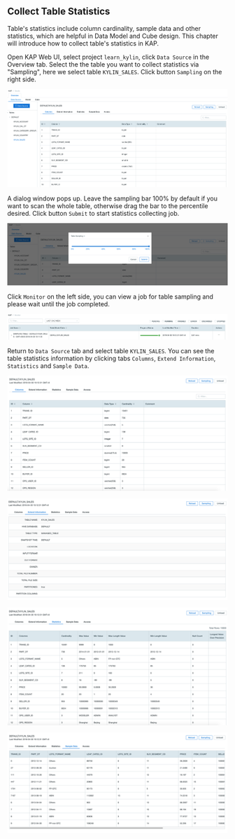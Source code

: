 ## Collect Table Statistics

Table's statistics include column cardinality, sample data and other statistics, which are helpful in Data Model and Cube design. This chapter will introduce how to collect table's statistics in KAP.

Open KAP Web UI, select project `learn_kylin`, click `Data Source` in the Overview tab. Select the the table you want to collect statistics via "Sampling", here we select table `KYLIN_SALES`. Click button `Sampling` on the right side.

![](images/collect_statistics.1.png)



A dialog window pops up. Leave the sampling bar 100% by default if you want to scan the whole table, otherwise drag the bar to the percentile desired. Click button `Submit` to start statistics collecting job.

![](images/collect_statistics.3.png)

Click `Monitor` on the left side, you can view a job for table sampling and please wait until the job completed.

![](images/collect_statistics.5.png)

Return to `Data Source` tab and select table `KYLIN_SALES`. You can see the table statistics information by clicking tabs `Columns`, `Extend Information`, `Statistics` and `Sample Data`.

![](images/collect_statistics.6.png)

![](images/collect_statistics.8.png)

![](images/collect_statistics.9.png)

![](images/collect_statistics.10.png)

